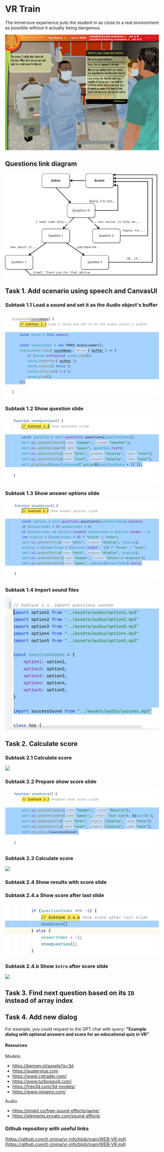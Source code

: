 # VR Train

The immersive experience puts the student in as close
to a real environment as possible without it actually
being dangerous

![](docs/Scenario.jpg)

## Questions link diagram
![](docs/QuestionMap.png)

## Task 1. Add scenario using speech and CanvasUI

### Subtask 1.1 Load a sound and set it as the Audio object's buffer

![](docs/subtask1.1.png)

### Subtask 1.2 Show question slide

![](docs/subtask1.2.png)

### Subtask 1.3 Show answer options slide

![](docs/subtask1.3.png)

### Subtask 1.4 Import sound files

![](docs/subtask1.4.png)

## Task 2. Calculate score

### Subtask 2.1 Calculate score

![](docs/subtask2.1.png)

### Subtask 2.2 Prepare show score slide

![](docs/subtask2.2.png)

### Subtask 2.3 Calculate score

![](docs/subtask2.3.png)

### Subtask 2.4 Show results with score slide

### Subtask 2.4.a Show score after last slide

![](docs/subtask2.4.a.png)

### Subtask 2.4.b Show `Intro` after score slide

![](docs/subtask2.4.b.png)

## Task 3. Find next question based on its `ID` instead of array index

## Task 4. Add new dialog

For example, you could request to the GPT chat with query:
__"Example dialog with optional answers and score for an educational quiz in VR"__

#### Resources

Models:
- https://kenney.nl/assets?q=3d
- https://quaternius.com
- https://www.cgtrader.com/
- https://www.turbosquid.com/
- https://free3d.com/3d-models/
- https://www.mixamo.com/

Audio:
- https://mixkit.co/free-sound-effects/game/
- https://elements.envato.com/sound-effects

### Github repository with useful links

[https://github.com/it-zmina/vr-info/blob/main/WEB-VR.md](https://github.com/it-zmina/vr-info/blob/main/WEB-VR.md)